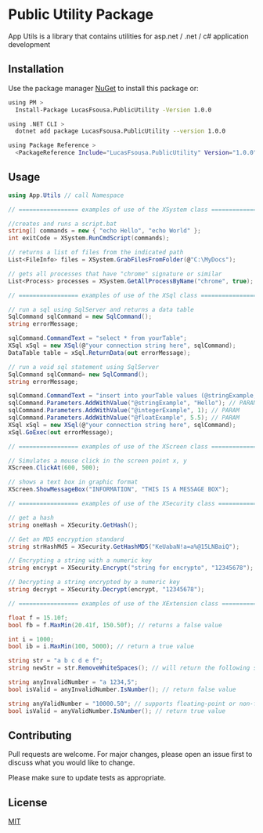﻿# Public Utility Package

App Utils is a library that contains utilities for asp.net / .net / c# application development

## Installation

Use the package manager [NuGet](https://www.nuget.org/packages/LucasFsousa.PublicUtility) to install this package or:

```bash
using PM >
  Install-Package LucasFsousa.PublicUtility -Version 1.0.0

using .NET CLI >
  dotnet add package LucasFsousa.PublicUtility --version 1.0.0

using Package Reference >
  <PackageReference Include="LucasFsousa.PublicUtility" Version="1.0.0" />

```

## Usage

```csharp
using App.Utils // call Namespace

// ================= examples of use of the XSystem class =================

//creates and runs a script.bat 
string[] commands = new { "echo Hello", "echo World" };
int exitCode = XSystem.RunCmdScript(commands);

// returns a list of files from the indicated path
List<FileInfo> files = XSystem.GrabFilesFromFolder(@"C:\MyDocs");

// gets all processes that have "chrome" signature or similar
List<Process> processes = XSystem.GetAllProcessByName("chrome", true);

// ================= examples of use of the XSql class =================

// run a sql using SqlServer and returns a data table
SqlCommand sqlCommand = new SqlCommand();
string errorMessage;

sqlCommand.CommandText = "select * from yourTable";
XSql xSql = new XSql(@"your connection string here", sqlCommand);
DataTable table = xSql.ReturnData(out errorMessage);

// run a void sql statement using SqlServer
SqlCommand sqlCommand= new SqlCommand();
string errorMessage;

sqlCommand.CommandText = "insert into yourTable values (@stringExample, @integerExample, @floatExample)";
sqlCommand.Parameters.AddWithValue("@stringExample", "Hello"); // PARAM
sqlCommand.Parameters.AddWithValue("@integerExample", 1); // PARAM
sqlCommand.Parameters.AddWithValue("@floatExample", 5.5); // PARAM
XSql xSql = new XSql(@"your connection string here", sqlCommand);
xSql.GoExec(out errorMessage);

// ================= examples of use of the XScreen class =================

// Simulates a mouse click in the screen point x, y 
XScreen.ClickAt(600, 500);

// shows a text box in graphic format
XScreen.ShowMessageBox("INFORMATION", "THIS IS A MESSAGE BOX");

// ================= examples of use of the XSecurity class =================

// get a hash
string oneHash = XSecurity.GetHash();

// Get an MD5 encryption standard
string strHashMd5 = XSecurity.GetHashMD5("KeUabaN!a=a%@15LNBaiQ");

// Encrypting a string with a numeric key 
string encrypt = XSecurity.Encrypt("string for encrypto", "12345678");

// Decrypting a string encrypted by a numeric key
string decrypt = XSecurity.Decrypt(encrypt, "12345678");

// ================= examples of use of the XExtension class =================

float f = 15.10f;
bool fb = f.MaxMin(20.41f, 150.50f); // returns a false value

int i = 1000;
bool ib = i.MaxMin(100, 5000); // return a true value

string str = "a b c d e f";
string newStr = str.RemoveWhiteSpaces(); // will return the following string: "abcdef"

string anyInvalidNumber = "a 1234,5";
bool isValid = anyInvalidNumber.IsNumber(); // return false value

string anyValidNumber = "10000.50"; // supports floating-point or non-floating-point checking
bool isValid = anyValidNumber.IsNumber(); // return true value

```

## Contributing
Pull requests are welcome. For major changes, please open an issue first to discuss what you would like to change.

Please make sure to update tests as appropriate.

## License
[MIT](https://choosealicense.com/licenses/mit/)